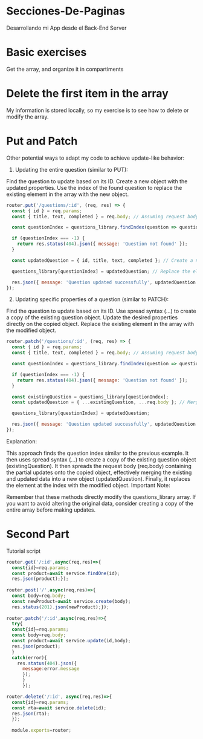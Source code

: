 # Secciones-De-Paginas
Desarrollando mi App desde el Back-End Server

# Basic exercises

Get the array, and organize it in compartiments

# Delete the first item in the array

My information is stored locally, so my exercise is to see how to delete or modify the array.

# Put and Patch 

Other potential ways to adapt my code to achieve update-like behavior:

1. Updating the entire question (similar to PUT):

Find the question to update based on its ID.
Create a new object with the updated properties.
Use the index of the found question to replace the existing element in the array with the new object.

```javascript
router.put('/questions/:id', (req, res) => {
  const { id } = req.params;
  const { title, text, completed } = req.body; // Assuming request body has updated data

  const questionIndex = questions_library.findIndex(question => question.id === parseInt(id));

  if (questionIndex === -1) {
    return res.status(404).json({ message: 'Question not found' });
  }

  const updatedQuestion = { id, title, text, completed }; // Create a new object with updates

  questions_library[questionIndex] = updatedQuestion; // Replace the element at the index

  res.json({ message: 'Question updated successfully', updatedQuestion });
});


```
2. Updating specific properties of a question (similar to PATCH):

Find the question to update based on its ID.
Use spread syntax (...) to create a copy of the existing question object.
Update the desired properties directly on the copied object.
Replace the existing element in the array with the modified object.

```javascript
router.patch('/questions/:id', (req, res) => {
  const { id } = req.params;
  const { title, text, completed } = req.body; // Assuming request body has partial updates

  const questionIndex = questions_library.findIndex(question => question.id === parseInt(id));

  if (questionIndex === -1) {
    return res.status(404).json({ message: 'Question not found' });
  }

  const existingQuestion = questions_library[questionIndex];
  const updatedQuestion = { ...existingQuestion, ...req.body }; // Merge existing and updated data

  questions_library[questionIndex] = updatedQuestion;

  res.json({ message: 'Question updated successfully', updatedQuestion });
});

```
Explanation:

This approach finds the question index similar to the previous example.
It then uses spread syntax (...) to create a copy of the existing question object (existingQuestion).
It then spreads the request body (req.body) containing the partial updates onto the copied object, effectively merging the existing and updated data into a new object (updatedQuestion).
Finally, it replaces the element at the index with the modified object.
Important Note:

Remember that these methods directly modify the questions_library array. If you want to avoid altering the original data, consider creating a copy of the entire array before making updates.

# Second Part 

Tutorial script
```javascript
router.get('/:id',async(req,res)=>{
  const{id}=req.params;
  const product=await service.findOne(id);
  res.json(product);});
  
router.post('/',async(req,res)=>{
  const body=req.body;
  const newProduct=await service.create(body);
  res.status(201).json(newProduct);});
  
router.patch('/:id',async(req,res)=>{
  try{
  const{id}=req.params;
  const body=req.body;
  const product=await service.update(id,body);
  res.json(product);
  }
  catch(error){
    res.status(404).json({
      message:error.message
      });
      }
      });

router.delete('/:id', async(req,res)=>{
  const{id}=req.params;
  const rta=await service.delete(id);
  res.json(rta);
  });
  
  module.exports=router;

```
